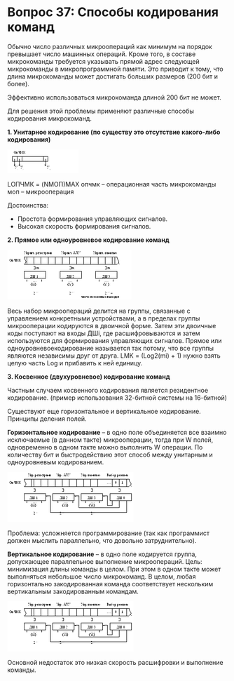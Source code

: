 # Вопрос 37: Способы кодирования команд

Обычно число различных микроопераций как минимум на порядок превышает число машинных операций. Кроме того, в составе микрокоманды требуется указывать прямой адрес следующей микрокоманды в микропрограммной памяти. Это приводит к тому, что длина микрокоманды может достигать больших размеров (200 бит и более).

Эффективно использоваться микрокоманда длиной 200 бит не может.

Для решения этой проблемы применяют различные способы кодирования микрокоманд.

**1. Унитарное кодирование (по существу это отсутствие какого-либо кодирования)**

![Унитарное](/resources/imgs/t37_1.png)

LОПЧМК = (NМОП)MAX
опчмк – операционная часть микрокоманды
моп – микрооперация

Достоинства:
* Простота формирования управляющих сигналов.
* Высокая скорость формирования сигналов.

**2. Прямое или одноуровневое кодирование команд**

![Прямое](/resources/imgs/t37_2.png)

Весь набор микроопераций делится на группы, связанные с управлением конкретными устройствами, а в пределах группы микрооперации кодируются в двоичной форме. Затем эти двоичные коды поступают на входы ДШi, где расшифровываются и затем используются для формирования управляющих сигналов. Прямое или одноуровневоекодирование называется так потому, что все группы являются независимы друг от друга.
LMK = (Log2(mi) + 1) нужно взять целую часть Log и прибавить к ней единицу.

**3. Косвенное (двухуровневое) кодирование команд**

Частным случаем косвенного кодирования является резидентное кодирование.
(пример использования 32-битной системы на 16-битной)

Существуют еще горизонтальное и вертикальное кодирование.
Принципы деления полей.

**Горизонтальное кодирование** – в одно поле объединяется все взаимно исключаемые (в данном такте) микрооперации, тогда при W полей, одновременно в одном такте можно выполнить W операции. По количеству бит и быстродействию этот способ между унитарным и одноуровневым кодированием.

![Горизонтальное](/resources/imgs/t37_3.png)

Проблема: усложняется программирование (так как программист должен мыслить параллельно, что довольно затруднительно).

**Вертикальное кодирование** – в одно поле кодируется группа, допускающее параллельное выполнение микроопераций. Цель: минимизация длины команды в целом. При этом в одном такте может выполняться небольшое число микрокоманд. В целом, любая горизонтально закодированная команда соответствует нескольким вертикальным закодированным командам.

![Вертикальное](/resources/imgs/t37_3.png)

Основной недостаток это низкая скорость расшифровки и выполнение команды.

